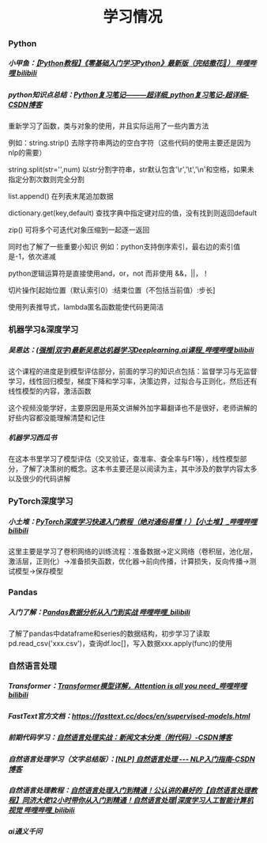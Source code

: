 <h2 style="font-size: 30px;"><div style='text-align:center'>学习情况</div>

### Python

##### 小甲鱼：[【Python教程】《零基础入门学习Python》最新版（完结撒花🎉） 哔哩哔哩 bilibili](https://www.bilibili.com/video/BV1c4411e77t/?spm_id_from=333.1387.favlist.content.click&vd_source=cdb78ffa8c4b8ab7fe5e84e7b2f22f7c)

##### python知识点总结：[Python复习笔记———超详细_python复习笔记-超详细-CSDN博客](https://blog.csdn.net/qq_45824141/article/details/117990666)

重新学习了函数，类与对象的使用，并且实际运用了一些内置方法

例如：string.strip()  去除字符串两边的空白字符（这些代码的使用主要还是因为nlp的需要）

string.split(str='',num)  以str分割字符串，str默认包含'\r','\t','\n'和空格，如果未指定分割次数则完全分割

list.append()  在列表末尾追加数据

dictionary.get(key,default)  查找字典中指定键对应的值，没有找到则返回default

zip()  可将多个可迭代对象压缩到一起逐一返回



同时也了解了一些重要小知识
例如：python支持倒序索引，最右边的索引值是-1，依次递减

python逻辑运算符是直接使用and，or，not 而非使用 &&，||，！

切片操作[起始位置（默认索引0）:结束位置（不包括当前值）:步长]

使用列表推导式，lambda匿名函数能使代码更简洁



### 机器学习&深度学习

##### 吴恩达：[(强推|双字)最新吴恩达机器学习Deeplearning.ai课程_哔哩哔哩 bilibili](https://www.bilibili.com/video/BV1Pa411X76s/?spm_id_from=333.1387.favlist.content.click&vd_source=cdb78ffa8c4b8ab7fe5e84e7b2f22f7c)

这个课程的进度是到模型评估部分，前面的学习的知识点包括：监督学习与无监督学习，线性回归模型，梯度下降和学习率，决策边界，过拟合与正则化，然后还有线性模型的内容，激活函数

这个视频没能学好，主要原因是用英文讲解外加字幕翻译也不是很好，老师讲解的好些内容都没能理解清楚和记住

##### 机器学习西瓜书

在这本书里学习了模型评估（交叉验证，查准率、查全率与F1等），线性模型部分，了解了决策树的概念。这本书主要还是以阅读为主，其中涉及的数学内容太多以及很少的代码讲解



### PyTorch深度学习

##### 小土堆：[PyTorch深度学习快速入门教程（绝对通俗易懂！）【小土堆】_哔哩哔哩 bilibili](https://www.bilibili.com/video/BV1hE411t7RN/?spm_id_from=333.1387.favlist.content.click&vd_source=cdb78ffa8c4b8ab7fe5e84e7b2f22f7c)

这里主要是学习了卷积网络的训练流程：准备数据→定义网络（卷积层，池化层，激活层，正则化）→准备损失函数，优化器→前向传播，计算损失，反向传播→测试模型→保存模型



### Pandas

##### 入门了解：[Pandas数据分析从入门到实战 哔哩哔哩_bilibili](https://www.bilibili.com/video/BV1UJ411A7Fs/?spm_id_from=333.337.search-card.all.click&vd_source=cdb78ffa8c4b8ab7fe5e84e7b2f22f7c)

了解了pandas中dataframe和series的数据结构，初步学习了读取pd.read_csv('xxx.csv')，查询df.loc[]，写入数据xxx.apply(func)的使用



### 自然语言处理

##### Transformer：[Transformer模型详解，Attention is all you need_哔哩哔哩 bilibili](https://www.bilibili.com/video/BV14m421u7EM/?spm_id_from=333.1387.favlist.content.click&vd_source=cdb78ffa8c4b8ab7fe5e84e7b2f22f7c)

##### FastText官方文档：https://fasttext.cc/docs/en/supervised-models.html

##### 前期代码学习：[自然语言处理实战：新闻文本分类（附代码）-CSDN博客](https://blog.csdn.net/weixin_42691585/article/details/107981604)

##### 自然语言处理学习（文字总结版）：[[NLP] 自然语言处理 --- NLP入门指南-CSDN博客](https://blog.csdn.net/zwqjoy/article/details/103546648)

##### 自然语言处理教程：[自然语言处理入门到精通！公认讲的最好的【自然语言处理教程】同济大佬12小时带你从入门到精通！自然语言处理|深度学习人工智能计算机视觉 哔哩哔哩_bilibili](https://www.bilibili.com/video/BV1Qd4y1y7XE/?spm_id_from=333.788.top_right_bar_window_custom_collection.content.click&vd_source=cdb78ffa8c4b8ab7fe5e84e7b2f22f7c)

##### ai通义千问

